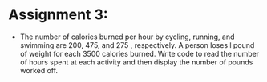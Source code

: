 # Assignment 3:
- The number of calories burned per hour by cycling, running, and swimming
are 200, 475, and 275 , respectively. A person loses l pound of weight for each 3500 calories
burned. Write code to read the number of hours spent at each activity and then display the
number of pounds worked off.